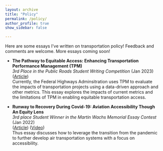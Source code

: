 ```yaml
---
layout: archive
title: "Policy"
permalink: /policy/
author_profile: true
show_sidebar: false

---
```


Here are some essays I've written on transportation policy! Feedback and comments are welcome. More essays coming soon!

- **The Pathway to Equitable Access: Enhancing Transportation Performance Management (TPM)**  \
_3rd Place in the Public Roads Student Writing Competition_ (Jan 2023) \
([Article](https://highways.dot.gov/public-roads/winter-2024/03 "Article")) \
Currently, the Federal Highways Adminsitration uses TPM to evaluate the impacts of transportation projects using a data-driven approach and other metrics. This essay explores the impacts of current metrics and the limitations of TPM in enabling equitable transportation access.

- **Runway to Recovery During Covid-19: Aviation Accessibility Though An Equity Lens** \
_3rd place Student Winner in the Martin Wachs Memorial Essay Contest_ (Jan 2022) \
([Article](/files/eno_essay.pdf "Article")) ([Video](https://www.youtube.com/watch?v=CT5SYFbk3PY "Video")) \
Thus essay discusses how to leverage the transition from the pandemic to further develop air transportation systems with a focus on accessibility.